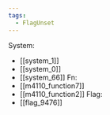 ```yaml
---
tags:
  - FlagUnset
---
```

System:
- [[system_1]]
- [[system_0]]
- [[system_66]]
Fn:
- [[m4110_function7]]
- [[m4110_function2]]
Flag:
- [[flag_9476]]
